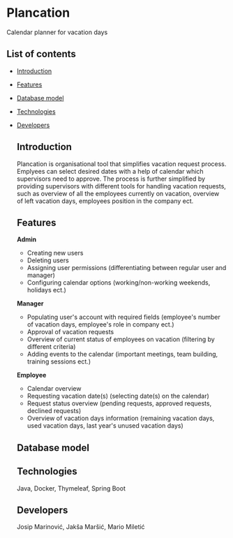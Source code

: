 # Plancation
Calendar planner for vacation days

## List of contents
- [Introduction](https://github.com/OSS-Java-Seminar-2023/Plancation#introduction)
- [Features](https://github.com/OSS-Java-Seminar-2023/Plancation#features)
- [Database model](https://github.com/OSS-Java-Seminar-2023/Plancation#database-model)
- [Technologies](https://github.com/OSS-Java-Seminar-2023/Plancation#technologies)
- [Developers](https://github.com/OSS-Java-Seminar-2023/Plancation#developers)

  ## Introduction
  Plancation is organisational tool that simplifies vacation request process. Emplyees can select desired dates with a help of calendar which supervisors     need to approve. The process is further simplified by providing supervisors with different tools for handling vacation requests, such as overview of        all the employees currently on vacation, overview of left vacation days, employees position in the company ect.

  ## Features
  **Admin**
    - Creating new users
    - Deleting users
    - Assigning user permissions (differentiating between regular user and manager)
    - Configuring calendar options (working/non-working weekends, holidays ect.)

  **Manager**
    - Populating user's account with required fields (employee's number of vacation days, employee's role in company ect.)
    - Approval of vacation requests
    - Overview of current status of employees on vacation (filtering by different criteria)
    - Adding events to the calendar (important meetings, team building, training sessions ect.)

  **Employee**
    - Calendar overview
    - Requesting vacation date(s) (selecting date(s) on the calendar)
    - Request status overview (pending requests, approved requests, declined requests)
    - Overview of vacation days information (remaining vacation days, used vacation days, last year's unused vacation days)

  ## Database model



  ## Technologies
  Java, Docker, Thymeleaf, Spring Boot

  ## Developers
  Josip Marinović, Jakša Maršić, Mario Miletić
